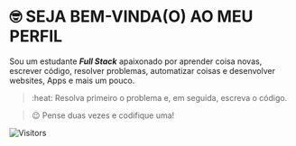 <!-- TÍTULO -->

# :nerd_face: **SEJA BEM-VINDA(O) AO MEU PERFIL**

<!-- DESCRIÇÃO -->

Sou um estudante ***Full Stack*** apaixonado por aprender coisa novas, escrever código, resolver problemas, automatizar coisas e desenvolver websites, Apps e mais um pouco.

<!-- CITAÇÕES -->

> :heat: Resolva primeiro o problema e, em seguida, escreva o código.

> :wink: Pense duas vezes e codifique uma!

![Visitors](https://api.visitorbadge.io/api/visitors?path=Devsgeeknerd%2FDevsgeeknerd&label=Visitantes&labelColor=%23f9e64f&countColor=%23008000&style=plastic "Total de Visitas")
